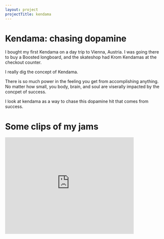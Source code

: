 ```yaml
---
layout: project
projectTitle: kendama
--- 
```

# Kendama: chasing dopamine
I bought my first Kendama on a day trip to Vienna, Austria. I was going there to buy a Boosted longboard, and the skateshop had Krom Kendamas at the checkout counter.

I really dig the concept of Kendama.

There is so much power in the feeling you get from accomplishing anything. No matter how small, you body, brain, and soul are viserally impacted by the concpet of success. 

I look at kendama as a way to chase this dopamine hit that comes from success.

# Some clips of my jams
<iframe 
    width="420" 
    height="315"
    src="https://tbportfolio.imfast.io/portfolio/kendama/Apr23kenjam.mov"
    frameborder="0"
    allowfullscreen>
</iframe>